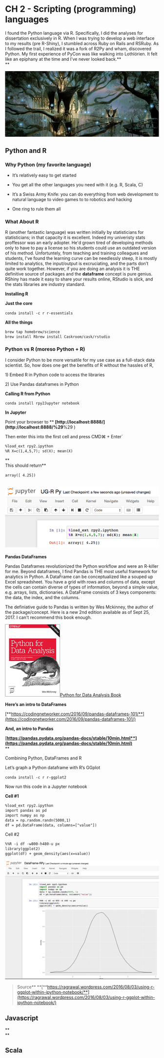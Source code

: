 # CH 2 - **Scripting \(programming\) languages**

I found the Python language via R. Specifically, I did the analyses for dissertation exclusively in R. When I was trying to develop a web interface to my results \(pre R-Shiny\), I stumbled across Ruby on Rails and RSRuby. As I followed the trail, I realized it was a fork of R2Py and wham, discovered Python. My first experience of PyCon was like walking into Lothlórien. It felt like an epiphany at the time and I’ve never looked back.**              
**

![](/assets/image1.png)

## Python and R

### **Why Python \(my favorite language\)**

* It’s relatively easy to get started

* You get all the other languages you need with it \(e.g. R, Scala, C\)

* It’s a Swiss Army Knife: you can do everything from web development to natural language to video games to to robotics and hacking

* One ring to rule them all

### **What About R**

R \(another fantastic language\) was written initially by statisticians for statisticians; in that capacity it is excellent. Indeed my univeristy stats proffessor was an early adopter. He'd grown tired of developing methods only to have to pay a license so his students could use an outdated version of his method. Unfortuntely, from teaching and training colleagues and students, I've found the learning curve can be needlessly steep, it is mostly limited to analytics, the input/output is excruciating, and  the parts don’t quite work together. However, if you are doing an analysis it is THE definitive source of packages and the **dataframe** concept is pure genius. RShiny has made it easy to share your results online, RStudio is slick, and the stats libraries are industry standard.

**Installing R**

**Just the core**

`conda install -c r r-essentials`

**All the things**

```
brew tap homebrew/science 
brew install Rbrew install Caskroom/cask/rstudio
```

### **Python vs R \(moreso Python + R\)**

I consider Python to be more versatile for my use case as a full-stack data scientist. So, how does one get the benefits of R without the hassles of R,

1\) Embed R in Python code to access the libraries

2\) Use Pandas dataframes in Python

**Calling R from Python**

```
conda install rpy2Jupyter notebook
```

**In Jupyter**

Point your browser to ** **[http://localhost:8888/](http://localhost:8888/%29**%29 \)

Then enter this into the first cell and press CMD⌘ + Enter\`

```
%load_ext rpy2.ipython
%R X=c(1,4,5,7); sd(X); mean(X)
```

**  
This should return**

`array([ 4.25])`

## ![](/assets/image9.png)

**Pandas DataFrames**

Pandas Dataframes revolutionized the Python workflow and were an R-killer for me. Beyond dataframes, I find Pandas is THE most useful framework for analytics in Python. A DataFrame can be conceptualized like a souped up Excel spreadsheet. You have a grid with rows and columns of data, except the cells can contain diverse of types of information, beyond a simple value, e.g. arrays, lists, dictionaries. A DataFrame consists of 3 keys components: the data, the index, and the columns.

The definiative guide to Pandas is written by Wes Mckinney, the author of the package/concept. Here is a new 2nd edition available as of Sept 25, 2017. I can't recommend this book enough.

![](/assets/pandas.png)[Python for Data Analysis Book](http://wesmckinney.com/pages/book.html)

**Here’s an intro to DataFrames**

[**https://codingnetworker.com/2016/09/pandas-dataframes-101/**](https://codingnetworker.com/2016/09/pandas-dataframes-101/)

**And, an intro to Pandas**

[**https://pandas.pydata.org/pandas-docs/stable/10min.html**](https://pandas.pydata.org/pandas-docs/stable/10min.html)**              
**

Combining Python, DataFrames and R

Let’s graph a Python dataframe with R’s GGplot

`conda install -c r r-ggplot2`

Now run this code in a Jupyter notebook

**Cell \#1**

```
%load_ext rpy2.ipython 
import pandas as pd 
import numpy as np 
data = np.random.randn(5000,1) 
df = pd.DataFrame(data, columns=["value"])
```

Cell \#2

```
%%R -i df -w800-h480-u px 
library(ggplot2) 
ggplot(df) + geom_density(aes(x=value))
```

![](/assets/image11.png)

> Source** **[**https://ragrawal.wordpress.com/2016/08/03/using-r-ggplot-within-ipython-notebook/**](https://ragrawal.wordpress.com/2016/08/03/using-r-ggplot-within-ipython-notebook/)

## **Javascript**

**              
**

## **Scala**



